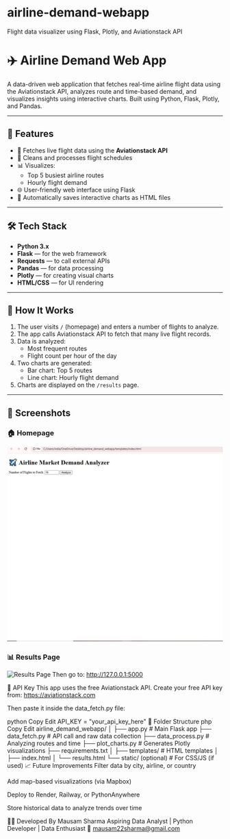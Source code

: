 # airline-demand-webapp
Flight data visualizer using Flask, Plotly, and Aviationstack API
# ✈️ Airline Demand Web App

A data-driven web application that fetches real-time airline flight data using the Aviationstack API, analyzes route and time-based demand, and visualizes insights using interactive charts. Built using Python, Flask, Plotly, and Pandas.

---

## 🚀 Features

- 📡 Fetches live flight data using the **Aviationstack API**
- 🧹 Cleans and processes flight schedules
- 📊 Visualizes:
  - Top 5 busiest airline routes
  - Hourly flight demand
- 🌐 User-friendly web interface using Flask
- 📁 Automatically saves interactive charts as HTML files

---

## 🛠 Tech Stack

- **Python 3.x**
- **Flask** — for the web framework
- **Requests** — to call external APIs
- **Pandas** — for data processing
- **Plotly** — for creating visual charts
- **HTML/CSS** — for UI rendering

---

## 🧪 How It Works

1. The user visits `/` (homepage) and enters a number of flights to analyze.
2. The app calls Aviationstack API to fetch that many live flight records.
3. Data is analyzed:
   - Most frequent routes
   - Flight count per hour of the day
4. Two charts are generated:
   - Bar chart: Top 5 routes
   - Line chart: Hourly flight demand
5. Charts are displayed on the `/results` page.

---



## 📸 Screenshots

### 🏠 Homepage
![Homepage](assets/homepage.png)

### 📊 Results Page
![Results Page](assets/results.png)
Then go to: http://127.0.0.1:5000

🔑 API Key
This app uses the free Aviationstack API.
Create your free API key from: https://aviationstack.com

Then paste it inside the data_fetch.py file:

python
Copy
Edit
API_KEY = "your_api_key_here"
🚧 Folder Structure
php
Copy
Edit
airline_demand_webapp/
│
├── app.py                  # Main Flask app
├── data_fetch.py           # API call and raw data collection
├── data_process.py         # Analyzing routes and time
├── plot_charts.py          # Generates Plotly visualizations
├── requirements.txt
│
├── templates/              # HTML templates
│   ├── index.html
│   └── results.html
└── static/ (optional)      # For CSS/JS (if used)
📈 Future Improvements
Filter data by city, airline, or country

Add map-based visualizations (via Mapbox)

Deploy to Render, Railway, or PythonAnywhere

Store historical data to analyze trends over time

👩‍💻 Developed By
Mausam Sharma
Aspiring Data Analyst | Python Developer | Data Enthusiast
📧 mausam22sharma@gmail.com



